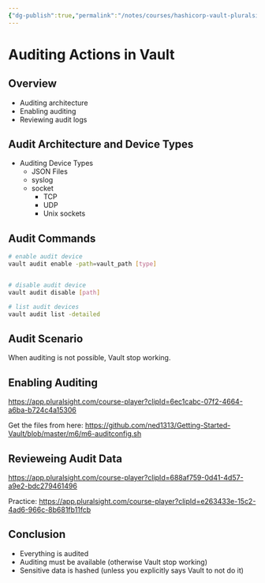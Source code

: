 ```yaml
---
{"dg-publish":true,"permalink":"/notes/courses/hashicorp-vault-pluralsight/06-auditing-actions-in-vault/"}
---
```

# Auditing Actions in Vault

## Overview

- Auditing architecture
- Enabling auditing
- Reviewing audit logs


## Audit Architecture and Device Types

- Auditing Device Types
    - JSON Files
    - syslog
    - socket
        - TCP
        - UDP
        - Unix sockets


## Audit Commands

```bash
# enable audit device
vault audit enable -path=vault_path [type]


# disable audit device
vault audit disable [path]

# list audit devices
vault audit list -detailed
```


## Audit Scenario

When auditing is not possible, Vault stop working.


## Enabling Auditing

<https://app.pluralsight.com/course-player?clipId=6ec1cabc-07f2-4664-a6ba-b724c4a15306>

Get the files from here: <https://github.com/ned1313/Getting-Started-Vault/blob/master/m6/m6-auditconfig.sh>

## Revieweing Audit Data

<https://app.pluralsight.com/course-player?clipId=688af759-0d41-4d57-a9e2-bdc279461496>

Practice: <https://app.pluralsight.com/course-player?clipId=e263433e-15c2-4ad6-966c-8b681fb11fcb>

## Conclusion

- Everything is audited
- Auditing must be available (otherwise Vault stop working)
- Sensitive data is hashed (unless you explicitly says Vault to not do it)


